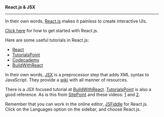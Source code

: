 **React.js & JSX**

----------------

In their own words, [React.js](https://facebook.github.io/react/) makes it painless to create interactive UIs.

[Click here](https://facebook.github.io/react/docs/getting-started.html) for how to get started with React.js.

Here are some useful tutorials in React.js:
- [React](https://facebook.github.io/react/docs/tutorial.html)
- [TutorialsPoint](https://www.tutorialspoint.com/reactjs/)
- [Codecademy](https://www.codecademy.com/learn/react-101)
- [BuildWithReact](http://buildwithreact.com/)

In their own words, [JSX](https://jsx.github.io/) is a preprocessor step that adds XML syntax to JavaScript. They provide a [wiki](https://github.com/jsx/JSX/wiki) with all manner of resources.

There is a JSX focused tutorial at [BuildWithReact](http://buildwithreact.com/tutorial/jsx). [TutorialsPoint](https://www.tutorialspoint.com/reactjs/reactjs_jsx.htm) is also a good reference. As is this from  [SitePoint](https://www.sitepoint.com/getting-started-react-jsx/) and these videos:  [1](https://www.youtube.com/watch?v=xFETH5O7z-A) and [2](https://www.youtube.com/watch?v=r0WWMLK30j0).

Remember that you can work in the online editor, [JSFiddle](https://jsfiddle.net/) for React.js. Click on the Languages option on the sidebar, and choose React.js.
